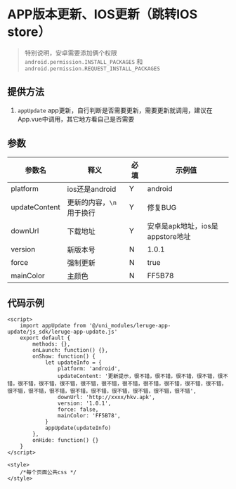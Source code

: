 # APP版本更新、IOS更新（跳转IOS store）
> 特别说明，安卓需要添加俩个权限 `android.permission.INSTALL_PACKAGES` 和 `android.permission.REQUEST_INSTALL_PACKAGES`

## 提供方法
1. `appUpdate` app更新，自行判断是否需要更新，需要更新就调用，建议在App.vue中调用，其它地方看自己是否需要

## 参数
|参数名|释义|必填|示例值|
|---|---|---|---|
|platform|ios还是android|Y|android|
|updateContent|更新的内容，`\n`用于换行|Y|修复BUG|
|downUrl|下载地址|Y|安卓是apk地址，ios是appstore地址|
|version|新版本号|N|1.0.1|
|force|强制更新|N|true|
|mainColor|主颜色|N|FF5B78|

## 代码示例
```
<script>
	import appUpdate from '@/uni_modules/leruge-app-update/js_sdk/leruge-app-update.js'
	export default {
		methods: {},
		onLaunch: function() {},
		onShow: function() {
			let updateInfo = {
				platform: 'android',
				updateContent: '更新提示，很不错，很不错，很不错，很不错，很不错，很不错，很不错，很不错，很不错，很不错，很不错，很不错，很不错，很不错，很不错，很不错，很不错，很不错，很不错，很不错，很不错，很不错，很不错，很不错',
				downUrl: 'http://xxxx/hkv.apk',
				version: '1.0.1',
				force: false,
				mainColor: 'FF5B78',
			}
			appUpdate(updateInfo)
		},
		onHide: function() {}
	}
</script>

<style>
	/*每个页面公共css */
</style>
```
